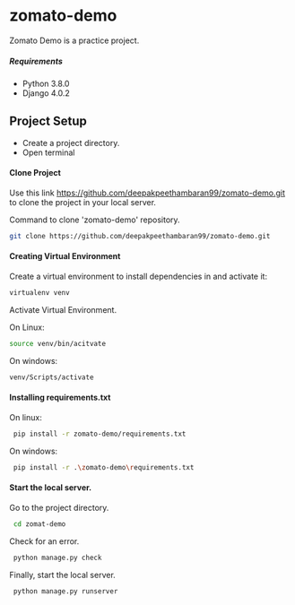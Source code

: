 # zomato-demo

Zomato Demo is a practice project.

##### Requirements
- Python 3.8.0
- Django 4.0.2


## Project Setup

 - Create a project directory.
 - Open terminal

#### Clone Project

Use this link https://github.com/deepakpeethambaran99/zomato-demo.git to clone the project in your local server.

Command to clone 'zomato-demo' repository.

```bash
git clone https://github.com/deepakpeethambaran99/zomato-demo.git
```

#### Creating Virtual Environment
Create a virtual environment to install dependencies in and activate it:

```bash
virtualenv venv
```

Activate Virtual Environment.

On Linux:

```sh
source venv/bin/acitvate
```

On windows:
```bash
venv/Scripts/activate
```

#### Installing requirements.txt

On linux:
```sh
 pip install -r zomato-demo/requirements.txt
```

On windows:
```bash
 pip install -r .\zomato-demo\requirements.txt
```
#### Start the local server.

Go to the project directory.

```bash
 cd zomat-demo
```

Check for an error.
```bash
 python manage.py check
```
Finally, start the local server.

```bash
 python manage.py runserver
```


